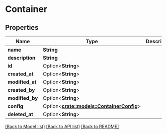 # Container

## Properties

Name | Type | Description | Notes
------------ | ------------- | ------------- | -------------
**name** | **String** |  | 
**description** | **String** |  | 
**id** | Option<**String**> |  | [optional]
**created_at** | Option<**String**> |  | [optional]
**modified_at** | Option<**String**> |  | [optional]
**created_by** | Option<**String**> |  | [optional]
**modified_by** | Option<**String**> |  | [optional]
**config** | Option<[**crate::models::ContainerConfig**](ContainerConfig.md)> |  | [optional]
**deleted_at** | Option<**String**> |  | [optional]

[[Back to Model list]](../README.md#documentation-for-models) [[Back to API list]](../README.md#documentation-for-api-endpoints) [[Back to README]](../README.md)


